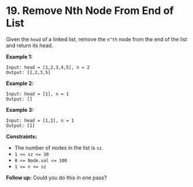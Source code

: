 # 19. Remove Nth Node From End of List

Given the `head` of a linked list, remove the `n^th` node from the end of the list and return its head.

**Example 1:**

    Input: head = [1,2,3,4,5], n = 2
    Output: [1,2,3,5]

**Example 2:**

    Input: head = [1], n = 1
    Output: []

**Example 3:**

    Input: head = [1,2], n = 1
    Output: [1]

**Constraints:**
- The number of nodes in the list is `sz`.
- `1 <= sz <= 30`
- `0 <= Node.val <= 100`
- `1 <= n <= sz`

**Follow up:** Could you do this in one pass?